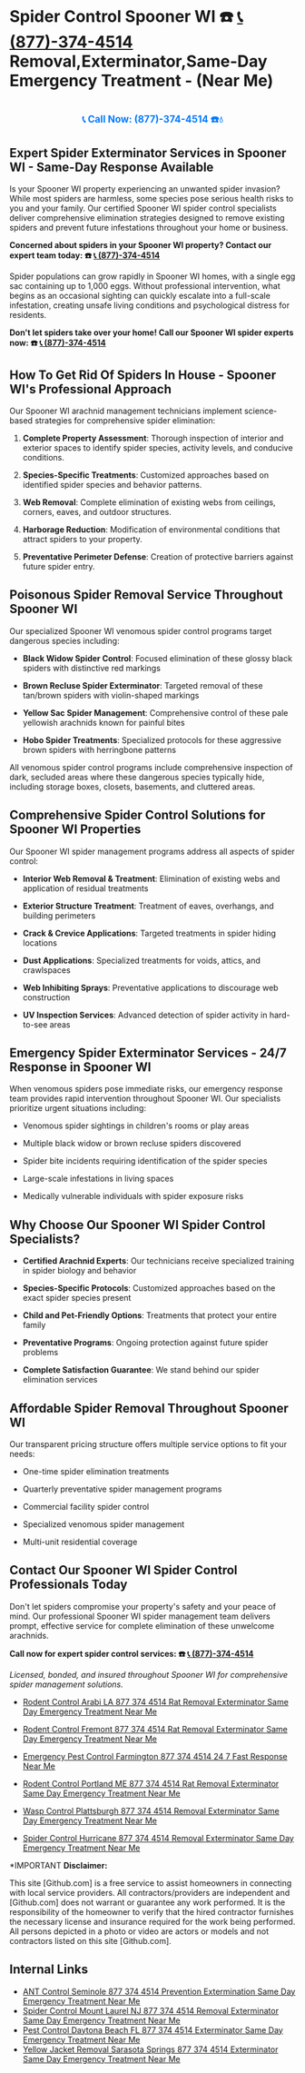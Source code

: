 # Spider Control Spooner WI ☎️ [📞 (877)-374-4514](https://pest-control-4514.netlify.app) Removal,Exterminator,Same-Day Emergency Treatment - (Near Me)
# 

<p align="center" style="font-size: 1.2em; font-weight: bold; margin: 20px 0;">
  <a href="https://pest-control-4514.netlify.app" target="_blank" style="color: #007BFF; text-decoration: none;">📞 Call Now: (877)-374-4514 ☎️💧</a>
</p>

## Expert Spider Exterminator Services in Spooner WI - Same-Day Response Available

Is your Spooner WI property experiencing an unwanted spider invasion? While most spiders are harmless, some species pose serious health risks to you and your family. Our certified Spooner WI spider control specialists deliver comprehensive elimination strategies designed to remove existing spiders and prevent future infestations throughout your home or business.

**Concerned about spiders in your Spooner WI property? Contact our expert team today: ☎️ [📞 (877)-374-4514](https://pest-control-4514.netlify.app)**

Spider populations can grow rapidly in Spooner WI homes, with a single egg sac containing up to 1,000 eggs. Without professional intervention, what begins as an occasional sighting can quickly escalate into a full-scale infestation, creating unsafe living conditions and psychological distress for residents.

**Don't let spiders take over your home! Call our Spooner WI spider experts now: ☎️ [📞 (877)-374-4514](https://pest-control-4514.netlify.app)**

## How To Get Rid Of Spiders In House - Spooner WI's Professional Approach

Our Spooner WI arachnid management technicians implement science-based strategies for comprehensive spider elimination:

1. **Complete Property Assessment**: Thorough inspection of interior and exterior spaces to identify spider species, activity levels, and conducive conditions.

2. **Species-Specific Treatments**: Customized approaches based on identified spider species and behavior patterns.

3. **Web Removal**: Complete elimination of existing webs from ceilings, corners, eaves, and outdoor structures.

4. **Harborage Reduction**: Modification of environmental conditions that attract spiders to your property.

5. **Preventative Perimeter Defense**: Creation of protective barriers against future spider entry.

## Poisonous Spider Removal Service Throughout Spooner WI

Our specialized Spooner WI venomous spider control programs target dangerous species including:

- **Black Widow Spider Control**: Focused elimination of these glossy black spiders with distinctive red markings

- **Brown Recluse Spider Exterminator**: Targeted removal of these tan/brown spiders with violin-shaped markings

- **Yellow Sac Spider Management**: Comprehensive control of these pale yellowish arachnids known for painful bites

- **Hobo Spider Treatments**: Specialized protocols for these aggressive brown spiders with herringbone patterns

All venomous spider control programs include comprehensive inspection of dark, secluded areas where these dangerous species typically hide, including storage boxes, closets, basements, and cluttered areas.

## Comprehensive Spider Control Solutions for Spooner WI Properties

Our Spooner WI spider management programs address all aspects of spider control:

- **Interior Web Removal & Treatment**: Elimination of existing webs and application of residual treatments

- **Exterior Structure Treatment**: Treatment of eaves, overhangs, and building perimeters

- **Crack & Crevice Applications**: Targeted treatments in spider hiding locations

- **Dust Applications**: Specialized treatments for voids, attics, and crawlspaces

- **Web Inhibiting Sprays**: Preventative applications to discourage web construction

- **UV Inspection Services**: Advanced detection of spider activity in hard-to-see areas

## Emergency Spider Exterminator Services - 24/7 Response in Spooner WI

When venomous spiders pose immediate risks, our emergency response team provides rapid intervention throughout Spooner WI. Our specialists prioritize urgent situations including:

- Venomous spider sightings in children's rooms or play areas

- Multiple black widow or brown recluse spiders discovered

- Spider bite incidents requiring identification of the spider species

- Large-scale infestations in living spaces

- Medically vulnerable individuals with spider exposure risks

## Why Choose Our Spooner WI Spider Control Specialists?

- **Certified Arachnid Experts**: Our technicians receive specialized training in spider biology and behavior

- **Species-Specific Protocols**: Customized approaches based on the exact spider species present

- **Child and Pet-Friendly Options**: Treatments that protect your entire family

- **Preventative Programs**: Ongoing protection against future spider problems

- **Complete Satisfaction Guarantee**: We stand behind our spider elimination services

## Affordable Spider Removal Throughout Spooner WI

Our transparent pricing structure offers multiple service options to fit your needs:

- One-time spider elimination treatments

- Quarterly preventative spider management programs

- Commercial facility spider control

- Specialized venomous spider management

- Multi-unit residential coverage

## Contact Our Spooner WI Spider Control Professionals Today

Don't let spiders compromise your property's safety and your peace of mind. Our professional Spooner WI spider management team delivers prompt, effective service for complete elimination of these unwelcome arachnids.

**Call now for expert spider control services: ☎️ [📞 (877)-374-4514](https://pest-control-4514.netlify.app)**

*Licensed, bonded, and insured throughout Spooner WI for comprehensive spider management solutions.*


- [Rodent Control Arabi LA 877 374 4514 Rat Removal Exterminator Same Day Emergency Treatment Near Me](https://github.com/allyoucaneatsushiin/pest-control/blob/main/Rodent-Control-Arabi-LA-877-374-4514-Rat-Removal-Exterminator-Same-Day-Emergency-Treatment-Near-Me.md)
- [Rodent Control Fremont 877 374 4514 Rat Removal Exterminator Same Day Emergency Treatment Near Me](https://github.com/allyoucaneatsushiin/pest-control/blob/main/Rodent-Control-Fremont-877-374-4514-Rat-Removal-Exterminator-Same-Day-Emergency-Treatment-Near-Me.md)
- [Emergency Pest Control Farmington 877 374 4514 24 7 Fast Response Near Me](https://github.com/allyoucaneatsushiin/pest-control/blob/main/Emergency-Pest-Control-Farmington-877-374-4514-24-7-Fast-Response-Near-Me.md)


- [Rodent Control Portland ME 877 374 4514 Rat Removal Exterminator Same Day Emergency Treatment Near Me](https://github.com/allyoucaneatsushiin/pest-control/blob/main/Rodent-Control-Portland-ME-877-374-4514-Rat-Removal-Exterminator-Same-Day-Emergency-Treatment-Near-Me.md)
- [Wasp Control Plattsburgh 877 374 4514 Removal Exterminator Same Day Emergency Treatment Near Me](https://github.com/allyoucaneatsushiin/pest-control/blob/main/Wasp-Control-Plattsburgh-877-374-4514-Removal-Exterminator-Same-Day-Emergency-Treatment-Near-Me.md)
- [Spider Control Hurricane 877 374 4514 Removal Exterminator Same Day Emergency Treatment Near Me](https://github.com/allyoucaneatsushiin/pest-control/blob/main/Spider-Control-Hurricane-877-374-4514-Removal-Exterminator-Same-Day-Emergency-Treatment-Near-Me.md)


*IMPORTANT **Disclaimer:**  

This site [Github.com] is a free service to assist homeowners in connecting with local service providers. All contractors/providers are independent and [Github.com] does not warrant or guarantee any work performed. It is the responsibility of the homeowner to verify that the hired contractor furnishes the necessary license and insurance required for the work being performed. All persons depicted in a photo or video are actors or models and not contractors listed on this site [Github.com].


## Internal Links
- [ANT Control Seminole 877 374 4514 Prevention Extermination Same Day Emergency Treatment Near Me](https://github.com/allyoucaneatsushiin/pest-control/blob/main/ANT-Control-Seminole-877-374-4514-Prevention-Extermination-Same-Day-Emergency-Treatment-Near-Me.md)
- [Spider Control Mount Laurel NJ 877 374 4514 Removal Exterminator Same Day Emergency Treatment Near Me](https://github.com/allyoucaneatsushiin/pest-control/blob/main/Spider-Control-Mount-Laurel-NJ-877-374-4514-Removal-Exterminator-Same-Day-Emergency-Treatment-Near-Me.md)
- [Pest Control Daytona Beach FL 877 374 4514 Exterminator Same Day Emergency Treatment Near Me](https://github.com/allyoucaneatsushiin/pest-control/blob/main/Pest-Control-Daytona-Beach-FL-877-374-4514-Exterminator-Same-Day-Emergency-Treatment-Near-Me.md)
- [Yellow Jacket Removal Sarasota Springs 877 374 4514 Exterminator Same Day Emergency Treatment Near Me](https://github.com/allyoucaneatsushiin/pest-control/blob/main/Yellow-Jacket-Removal-Sarasota-Springs-877-374-4514-Exterminator-Same-Day-Emergency-Treatment-Near-Me.md)
